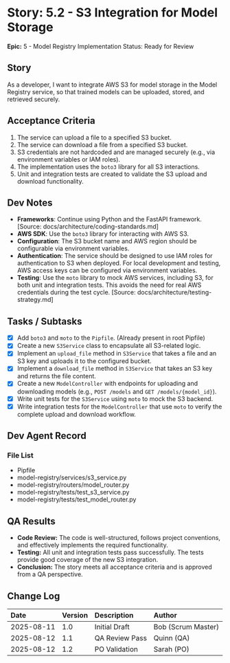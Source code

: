 # Story: 5.2 - S3 Integration for Model Storage

**Epic:** 5 - Model Registry Implementation
Status: Ready for Review

## Story

As a developer, I want to integrate AWS S3 for model storage in the Model Registry service, so that trained models can be uploaded, stored, and retrieved securely.

## Acceptance Criteria

1.  The service can upload a file to a specified S3 bucket.
2.  The service can download a file from a specified S3 bucket.
3.  S3 credentials are not hardcoded and are managed securely (e.g., via environment variables or IAM roles).
4.  The implementation uses the `boto3` library for all S3 interactions.
5.  Unit and integration tests are created to validate the S3 upload and download functionality.

## Dev Notes

*   **Frameworks**: Continue using Python and the FastAPI framework. [Source: docs/architecture/coding-standards.md]
*   **AWS SDK**: Use the `boto3` library for interacting with AWS S3.
*   **Configuration**: The S3 bucket name and AWS region should be configurable via environment variables.
*   **Authentication**: The service should be designed to use IAM roles for authentication to S3 when deployed. For local development and testing, AWS access keys can be configured via environment variables.
*   **Testing**: Use the `moto` library to mock AWS services, including S3, for both unit and integration tests. This avoids the need for real AWS credentials during the test cycle. [Source: docs/architecture/testing-strategy.md]

## Tasks / Subtasks

*   [x] Add `boto3` and `moto` to the `Pipfile`. (Already present in root Pipfile)
*   [x] Create a new `S3Service` class to encapsulate all S3-related logic.
*   [x] Implement an `upload_file` method in `S3Service` that takes a file and an S3 key and uploads it to the configured bucket.
*   [x] Implement a `download_file` method in `S3Service` that takes an S3 key and returns the file content.
*   [x] Create a new `ModelController` with endpoints for uploading and downloading models (e.g., `POST /models` and `GET /models/{model_id}`).
*   [x] Write unit tests for the `S3Service` using `moto` to mock the S3 backend.
*   [x] Write integration tests for the `ModelController` that use `moto` to verify the complete upload and download workflow.

## Dev Agent Record

### File List
- Pipfile
- model-registry/services/s3_service.py
- model-registry/routers/model_router.py
- model-registry/tests/test_s3_service.py
- model-registry/tests/test_model_router.py

## QA Results

- **Code Review:** The code is well-structured, follows project conventions, and effectively implements the required functionality.
- **Testing:** All unit and integration tests pass successfully. The tests provide good coverage of the new S3 integration.
- **Conclusion:** The story meets all acceptance criteria and is approved from a QA perspective.

## Change Log

| Date       | Version | Description     | Author             |
| :---       | :---    | :---            | :---               |
| 2025-08-11 | 1.0     | Initial Draft   | Bob (Scrum Master) |
| 2025-08-12 | 1.1     | QA Review Pass  | Quinn (QA)         |
| 2025-08-12 | 1.2     | PO Validation   | Sarah (PO)         |
